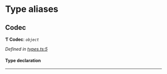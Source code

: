 

# Type aliases

<a id="codec"></a>

##  Codec

**Ƭ Codec**: *`object`*

*Defined in [types.ts:5](https://github.com/polkadot-js/common/blob/fbd6c1e/packages/trie-codec/src/types.ts#L5)*

#### Type declaration

___

